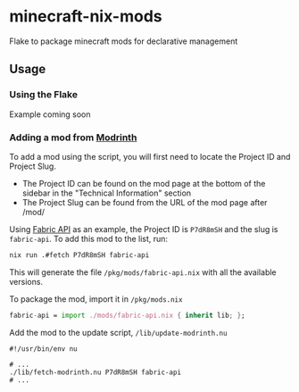 # minecraft-nix-mods

Flake to package minecraft mods for declarative management

## Usage

### Using the Flake

Example coming soon

### Adding a mod from [Modrinth](https://modrinth.com/mods)

To add a mod using the script, you will first need to locate the Project ID and Project Slug.

- The Project ID can be found on the mod page at the bottom of the sidebar in the "Technical Information" section
- The Project Slug can be found from the URL of the mod page after /mod/

Using [Fabric API](https://modrinth.com/mod/fabric-api) as an example, the Project ID is `P7dR8mSH` and the slug is `fabric-api`. To add this mod to the list, run: 

```sh 
nix run .#fetch P7dR8mSH fabric-api 
```

This will generate the file `/pkg/mods/fabric-api.nix` with all the available versions.

To package the mod, import it in `/pkg/mods.nix`

```nix
fabric-api = import ./mods/fabric-api.nix { inherit lib; };
```

Add the mod to the update script, `/lib/update-modrinth.nu`

```shell
#!/usr/bin/env nu

# ...
./lib/fetch-modrinth.nu P7dR8mSH fabric-api
# ...
```

